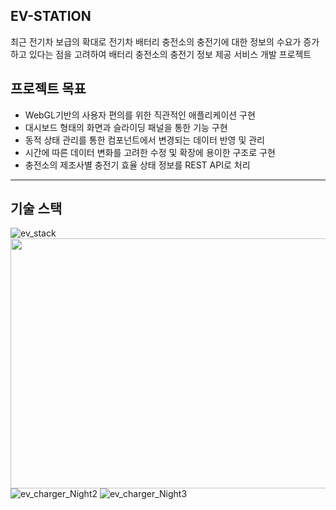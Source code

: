   EV-STATION  
--- 
최근 전기차 보급의 확대로 전기차 배터리 충전소의 충전기에 대한 정보의 수요가 증가하고 있다는 점을 고려하여 배터리 충전소의 충전기 정보 제공 서비스 개발 프로젝트

프로젝트 목표
---
* WebGL기반의 사용자 편의를 위한 직관적인 애플리케이션 구현
* 대시보드 형태의 화면과 슬라이딩 패널을 통한 기능 구현
* 동적 상태 관리를 통한 컴포넌트에서 변경되는 데이터 반영 및 관리
* 시간에 따른 데이터 변화를 고려한 수정 및 확장에 용이한 구조로 구현
* 충전소의 제조사별 충전기 효율 상태 정보를 REST API로 처리
---
기술 스택  
---
![ev_stack](https://github.com/wkddns40/ev-station/assets/30453120/ffa467db-e5b6-45cd-8838-5e7e5d724ed6)
<img src="https://github.com/wkddns40/ev-station/assets/30453120/77656883-0e0d-4eb4-b113-7f10679629ec" width="800" height="400">
![ev_charger_Night2](https://github.com/wkddns40/ev-station/assets/30453120/06561922-60cd-4b3f-af66-759bcb21c8d4)
![ev_charger_Night3](https://github.com/wkddns40/ev-station/assets/30453120/b69b1b2e-565e-4f61-ab0c-08c75209f264)
